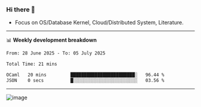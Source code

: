 ### Hi there 👋
<!-- * Daily Meditation via Leetcode/Competitive-Programming. -->
* Focus on OS/Database Kernel, Cloud/Distributed System, Literature.

-------

📊 **Weekly development breakdown**
<!--START_SECTION:waka-->

```txt
From: 28 June 2025 - To: 05 July 2025

Total Time: 21 mins

OCaml   20 mins         ████████████████████████░   96.44 %
JSON    0 secs          █░░░░░░░░░░░░░░░░░░░░░░░░   03.56 %
```

<!--END_SECTION:waka-->

-------

<!-- [![Leetcode Stats](https://leetcard.jacoblin.cool/hzhang413?font=Fira+Mono)](https://leetcode.com/fxrc) -->
![image](./cyberpunk-ghost-in-the-shell.gif)
<!--![image](./gis-archive.png)-->
